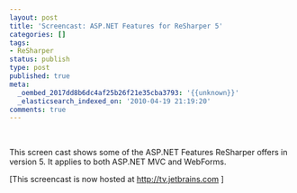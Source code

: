 ```yaml
---
layout: post
title: 'Screencast: ASP.NET Features for ReSharper 5'
categories: []
tags:
- ReSharper
status: publish
type: post
published: true
meta:
  _oembed_2017dd8b6dc4af25b26f21e35cba3793: '{{unknown}}'
  _elasticsearch_indexed_on: '2010-04-19 21:19:20'
comments: true
---
```

<p>&nbsp;</p> <p>This screen cast shows some of the ASP.NET Features ReSharper offers in version 5. It applies to both ASP.NET MVC and WebForms.</p> <p>[This screencast is now hosted at <a href="http://tv.jetbrains.com">http://tv.jetbrains.com</a> ]</p>

